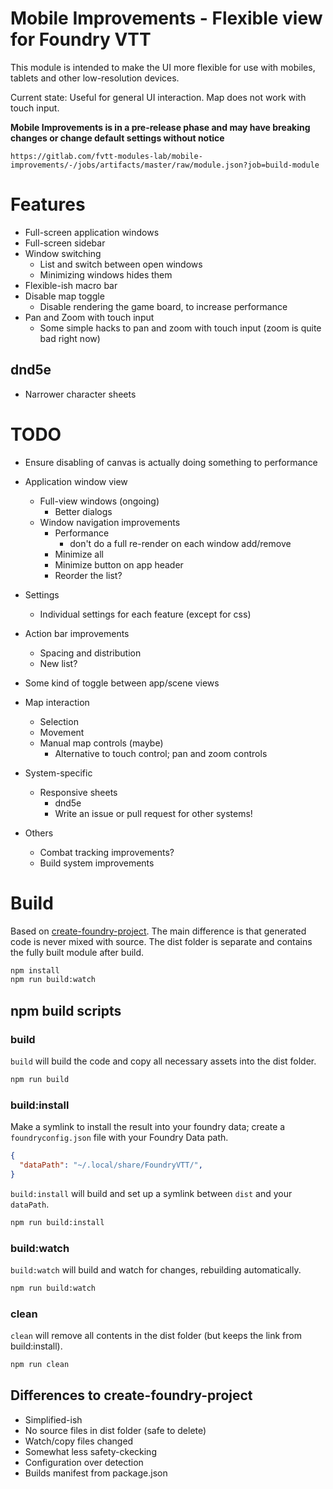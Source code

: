 # Mobile Improvements - Flexible view for Foundry VTT
This module is intended to make the UI more flexible for use with mobiles, tablets and other low-resolution devices.

Current state: Useful for general UI interaction. Map does not work with touch input.

**Mobile Improvements is in a pre-release phase and may have breaking changes or change default settings without notice**
```
https://gitlab.com/fvtt-modules-lab/mobile-improvements/-/jobs/artifacts/master/raw/module.json?job=build-module
```

# Features
- Full-screen application windows
- Full-screen sidebar
- Window switching
  - List and switch between open windows
  - Minimizing windows hides them
- Flexible-ish macro bar
- Disable map toggle
  - Disable rendering the game board, to increase performance
- Pan and Zoom with touch input
  - Some simple hacks to pan and zoom with touch input (zoom is quite bad right now)

## dnd5e
- Narrower character sheets

# TODO
- Ensure disabling of canvas is actually doing something to performance
- Application window view
  - Full-view windows (ongoing)
    - Better dialogs
  - Window navigation improvements
    - Performance
      - don't do a full re-render on each window add/remove
    - Minimize all
    - Minimize button on app header
    - Reorder the list?

- Settings
  - Individual settings for each feature (except for css)

- Action bar improvements
  - Spacing and distribution
  - New list?

- Some kind of toggle between app/scene views

- Map interaction
  - Selection
  - Movement
  - Manual map controls (maybe)
    - Alternative to touch control; pan and zoom controls

- System-specific
  - Responsive sheets
    - dnd5e
    - Write an issue or pull request for other systems!

- Others
  - Combat tracking improvements?
  - Build system improvements


# Build
Based on [create-foundry-project](https://gitlab.com/foundry-projects/foundry-pc/create-foundry-project). The main difference is that generated code is never mixed with source. The dist folder is separate and contains the fully built module after build.
```bash
npm install
npm run build:watch
```

## npm build scripts

### build
`build` will build the code and copy all necessary assets into the dist folder.
```bash
npm run build
```

### build:install
Make a symlink to install the result into your foundry data; create a `foundryconfig.json` file with your Foundry Data path.
```json
{
  "dataPath": "~/.local/share/FoundryVTT/",
}
```
`build:install` will build and set up a symlink between `dist` and your `dataPath`.
```bash
npm run build:install
```

### build:watch
`build:watch` will build and watch for changes, rebuilding automatically.
```bash
npm run build:watch
```

### clean
`clean` will remove all contents in the dist folder (but keeps the link from build:install).
```bash
npm run clean
```

## Differences to create-foundry-project
- Simplified-ish
- No source files in dist folder (safe to delete)
- Watch/copy files changed
- Somewhat less safety-ckecking
- Configuration over detection
- Builds manifest from package.json